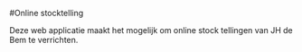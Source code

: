 #Online stocktelling

Deze web applicatie maakt het mogelijk om online stock tellingen van JH de Bem te verrichten.